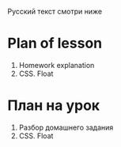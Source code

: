 Русский текст смотри ниже

# Plan of lesson <br/>
1. Homework explanation <br/>
2. CSS. Float   <br/>

# План на урок <br/>
1. Разбор домашнего задания  <br/>
2. CSS. Float   <br/>